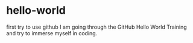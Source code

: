 # hello-world
first try to use github
I am going through the GitHub Hello World Training and try to immerse myself in coding.
